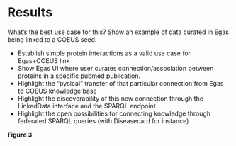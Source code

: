 # Results

What’s the best use case for this? Show an example of data curated in Egas being linked to a COEUS seed.

- Establish simple protein interactions as a valid use case for Egas+COEUS link
- Show Egas UI where user curates connection/association between proteins in a specific pubmed publication.
- Highlight the “pysical” transfer of that particular connection from Egas to COEUS knowledge base
- Highlight the discoverability of this new connection through the LinkedData interface and the SPARQL endpoint
- Highlight the open possibilities for connecting knowledge through federated SPARQL queries (with Diseasecard for instance)

**Figure 3**